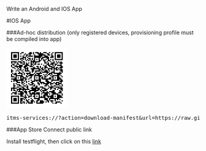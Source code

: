 Write an Android and IOS App

#IOS App

###Ad-hoc distribution (only registered devices, provisioning profile must be compiled into app)

![QR Code for IOS App](https://github.com/raspberrypisig/qrcode-rpi/raw/master/approach2/qr.jpg)

<pre>itms-services://?action=download-manifest&url=https://raw.githubusercontent.com/raspberrypisig/qrcode-rpi/master/approach2/manifest.plist</pre>

###App Store Connect public link

Install testflight, then click on this [link](https://testflight.apple.com/join/IzRPW0i1)


